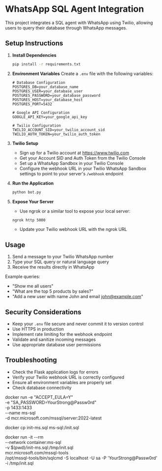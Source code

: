 # WhatsApp SQL Agent Integration

This project integrates a SQL agent with WhatsApp using Twilio, allowing users to query their database through WhatsApp messages.

## Setup Instructions

1. **Install Dependencies**
   ```bash
   pip install -r requirements.txt
   ```

2. **Environment Variables**
   Create a `.env` file with the following variables:
   ```
   # Database Configuration
   POSTGRES_DB=your_database_name
   POSTGRES_USER=your_database_user
   POSTGRES_PASSWORD=your_database_password
   POSTGRES_HOST=your_database_host
   POSTGRES_PORT=5432

   # Google API Configuration
   GOOGLE_API_KEY=your_google_api_key

   # Twilio Configuration
   TWILIO_ACCOUNT_SID=your_twilio_account_sid
   TWILIO_AUTH_TOKEN=your_twilio_auth_token
   ```

3. **Twilio Setup**
   - Sign up for a Twilio account at https://www.twilio.com
   - Get your Account SID and Auth Token from the Twilio Console
   - Set up a WhatsApp Sandbox in your Twilio Console
   - Configure the webhook URL in your Twilio WhatsApp Sandbox settings to point to your server's `/webhook` endpoint

4. **Run the Application**
   ```bash
   python bot.py
   ```

5. **Expose Your Server**
   - Use ngrok or a similar tool to expose your local server:
   ```bash
   ngrok http 5000
   ```
   - Update your Twilio webhook URL with the ngrok URL

## Usage

1. Send a message to your Twilio WhatsApp number
2. Type your SQL query or natural language query
3. Receive the results directly in WhatsApp

Example queries:
- "Show me all users"
- "What are the top 5 products by sales?"
- "Add a new user with name John and email john@example.com"

## Security Considerations

- Keep your `.env` file secure and never commit it to version control
- Use HTTPS in production
- Implement rate limiting for the webhook endpoint
- Validate and sanitize incoming messages
- Use appropriate database user permissions

## Troubleshooting

- Check the Flask application logs for errors
- Verify your Twilio webhook URL is correctly configured
- Ensure all environment variables are properly set
- Check database connectivity


docker run -e "ACCEPT_EULA=Y" \
  -e "SA_PASSWORD=YourStrong@Passw0rd" \
  -p 1433:1433 \
  --name ms-sql \
  -d mcr.microsoft.com/mssql/server:2022-latest


docker cp init-ms.sql ms-sql:/init.sql

docker run -it --rm \
  --network container:ms-sql \
  -v $(pwd)/init-ms.sql:/tmp/init.sql \
  mcr.microsoft.com/mssql-tools \
  /opt/mssql-tools/bin/sqlcmd -S localhost -U sa -P 'YourStrong@Passw0rd' -i /tmp/init.sql
